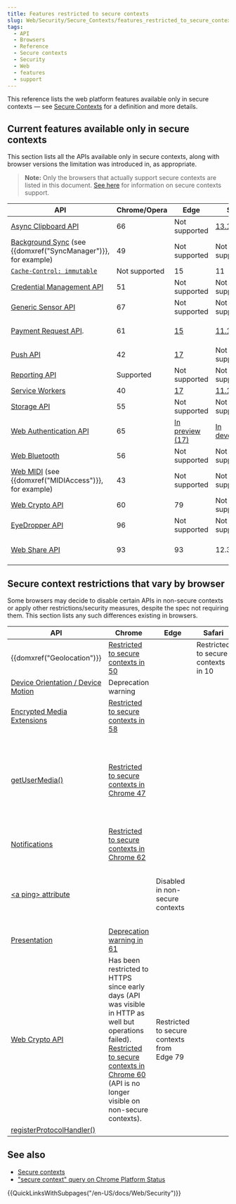 ```yaml
---
title: Features restricted to secure contexts
slug: Web/Security/Secure_Contexts/features_restricted_to_secure_contexts
tags:
  - API
  - Browsers
  - Reference
  - Secure contexts
  - Security
  - Web
  - features
  - support
---
```

This reference lists the web platform features available only in secure contexts — see [Secure Contexts](/en-US/docs/Web/Security/Secure_Contexts) for a definition and more details.

## Current features available only in secure contexts

This section lists all the APIs available only in secure contexts, along with browser versions the limitation was introduced in, as appropriate.

> **Note:** Only the browsers that actually support secure contexts are listed in this document. [See here](/en-US/docs/Web/Security/Secure_Contexts#browser_compatibility) for information on secure contexts support.

| API                                                                                                                    | Chrome/Opera  | Edge                                                                                                             | Safari                                                                                  | Firefox                                                          |
| ---------------------------------------------------------------------------------------------------------------------- | ------------- | ---------------------------------------------------------------------------------------------------------------- | --------------------------------------------------------------------------------------- | ---------------------------------------------------------------- |
| [Async Clipboard API](/en-US/docs/Web/API/Clipboard)                                                                   | 66            | Not supported                                                                                                    | [13.1](https://webkit.org/blog/10855/async-clipboard-api/)                                                                           | 63                                                               |
| [Background Sync](https://wicg.github.io/BackgroundSync/spec/) (see {{domxref("SyncManager")}}, for example) | 49            | Not supported                                                                                                    | Not supported                                                                           | Not supported                                                    |
| [`Cache-Control: immutable`](/en-US/docs/Web/HTTP/Headers/Cache-Control)                                               | Not supported | 15                                                                                                               | 11                                                                                      | 49                                                               |
| [Credential Management API](/en-US/docs/Web/API/Credential_Management_API)                                             | 51            | Not supported                                                                                                    | Not supported                                                                           | Not supported                                                    |
| [Generic Sensor API](https://w3c.github.io/sensors/)                                                                   | 67            | Not supported                                                                                                    | Not supported                                                                           | Not supported                                                    |
| [Payment Request API](/en-US/docs/Web/API/Payment_Request_API).                                                        | 61            | [15](https://blogs.windows.com/msedgedev/2017/04/11/introducing-edgehtml-15/)                                    | [11.1](https://webkit.org/blog/8182/introducing-the-payment-request-api-for-apple-pay/) | In development (behind the `dom.payments.request.enabled` pref). |
| [Push API](/en-US/docs/Web/API/Push_API)                                                                               | 42            | [17](https://blogs.windows.com/msedgedev/2017/12/19/service-workers-going-beyond-page/)                          | Not supported                                                                           | 44                                                               |
| [Reporting API](/en-US/docs/Web/API/Reporting_API)                                                                     | Supported     | Not supported                                                                                                    | Not supported                                                                           | Behind flag since Fx 65                                          |
| [Service Workers](/en-US/docs/Web/API/Service_Worker_API)                                                              | 40            | [17](https://blogs.windows.com/msedgedev/2017/12/19/service-workers-going-beyond-page/)                          | [11.1](https://webkit.org/blog/8216/new-webkit-features-in-safari-11-1/)                | 44                                                               |
| [Storage API](/en-US/docs/Web/API/Storage_API)                                                                         | 55            | Not supported                                                                                                    | Not supported                                                                           | 51                                                               |
| [Web Authentication API](/en-US/docs/Web/API/Web_Authentication_API)                                                   | 65            | [In preview (17)](https://blogs.windows.com/msedgedev/2018/07/30/introducing-web-authentication-microsoft-edge/) | [In development](https://bugs.webkit.org/show_bug.cgi?id=181943)                        | 60                                                               |
| [Web Bluetooth](/en-US/docs/Web/API/Web_Bluetooth_API)                                                                 | 56            | Not supported                                                                                                    | Not supported                                                                           | Not supported                                                    |
| [Web MIDI](https://webaudio.github.io/web-midi-api/) (see {{domxref("MIDIAccess")}}, for example)               | 43            | Not supported                                                                                                    | Not supported                                                                           | Not supported                                                    |
| [Web Crypto API](/en-US/docs/Web/API/Web_Crypto_API)                                                                   | 60            | 79                                                                                                               | Not supported                                                                           | 75                                                               |
| [EyeDropper API](/en-US/docs/Web/API/EyeDropper)                                                                   | 96            | Not supported                                                                                                               | Not supported                                                                           | Not supported                                                               |
| [Web Share API](/en-US/docs/Web/API/Web_Share_API) | 93            | 93                                                                                                                | 12.3  | In development (from 71 behind preference `dom.webshare.enable`).


## Secure context restrictions that vary by browser

Some browsers may decide to disable certain APIs in non-secure contexts or apply other restrictions/security measures, despite the spec not requiring them. This section lists any such differences existing in browsers.

| API                                                                                    | Chrome                                                                                                                                                                                                                                                                                                                     | Edge                                                                      | Safari                                                                                                                    | Firefox                                                                                                                                                                                                               |
| -------------------------------------------------------------------------------------- | -------------------------------------------------------------------------------------------------------------------------------------------------------------------------------------------------------------------------------------------------------------------------------------------------------------------------- | ------------------------------------------------------------------------- | ------------------------------------------------------------------------------------------------------------------------- | --------------------------------------------------------------------------------------------------------------------------------------------------------------------------------------------------------------------- |
| {{domxref("Geolocation")}}                                                   | [Restricted to secure contexts in 50](https://developer.chrome.com/blog/geolocation-on-secure-contexts-only/)                                                                                                                                                                                               |                                                                           | Restricted to secure contexts in 10                                                                                       |                                                                                                                                                                                                                       |
| [Device Orientation / Device Motion](/en-US/docs/Web/Events/Detecting_device_orientation) | Deprecation warning                                                                                                                                                                                                                                                                                                        |                                                                           |                                                                                                                           |                                                                                                                                                                                                                       |
| [Encrypted Media Extensions](/en-US/docs/Web/API/Encrypted_Media_Extensions_API)       | [Restricted to secure contexts in 58](https://developer.chrome.com/blog/chrome-58-deprecations/#remove-eme-from-non-secure-contexts)                                                                                                                                                                        |                                                                           |                                                                                                                           | [Planned](https://bugzilla.mozilla.org/show_bug.cgi?id=1322517).                                                                                                                                                      |
| [getUserMedia()](/en-US/docs/Web/API/MediaDevices/getUserMedia)                        | [Restricted to secure contexts in Chrome 47](https://developer.chrome.com/blog/chrome-47-webrtc/)                                                                                                                                                                                                           |                                                                           |                                                                                                                           | Temporary access available only (users cannot choose "Remember this decision" in the permission request dialog). [Restricted to secure contexts in Firefox 68.](https://bugzilla.mozilla.org/show_bug.cgi?id=1335740) |
| [Notifications](/en-US/docs/Web/API/Notifications_API)                                 | [Restricted to secure contexts in Chrome 62](https://developer.chrome.com/blog/chrome-62-deprecations/#remove_usage_of_notifications_from_insecure_iframes)                                                                                                                                                 |                                                                           |                                                                                                                           | [Restricted to secure contexts in Firefox 67.](https://bugzilla.mozilla.org/show_bug.cgi?id=1429432)                                                                                                                  |
| [\<a ping> attribute](/en-US/docs/Web/HTML/Element/a#attr-ping)                        |                                                                                                                                                                                                                                                                                                                            | Disabled in non-secure contexts                                           |                                                                                                                           | Support has been added since Firefox 3, but never been enabled by default (behind the `browser.send_pings` pref).                                                                                                     |
| [Presentation](/en-US/docs/Web/API/Presentation_API)                                   | [Deprecation warning in 61](https://developer.chrome.com/blog/chrome-60-deprecations/#cryptosubtle_now_requires_a_secure_origin)                                                                                                                                                           |                                                                           |                                                                                                                           |                                                                                                                                                                                                                       |
| [Web Crypto API](/en-US/docs/Web/API/Web_Crypto_API)                                   | Has been restricted to HTTPS since early days (API was visible in HTTP as well but operations failed). [Restricted to secure contexts in Chrome 60](https://developer.chrome.com/blog/chrome-60-deprecations/#cryptosubtle_now_requires_a_secure_origin) (API is no longer visible on non-secure contexts). | Restricted to secure contexts from Edge 79                                |                                                                                                                           | Restricted to secure contexts in Firefox 75                                                                                                                                                                           |
| [registerProtocolHandler()](/en-US/docs/Web/API/Navigator/registerProtocolHandler)     |                                                                                                                                                                                                                                                                                                                            |                                                                           |                                                                                                                           |                                                                                                                                                                                                                       |

## See also

- [Secure contexts](/en-US/docs/Web/Security/Secure_Contexts)
- ["secure context" query on Chrome Platform Status](https://chromestatus.com/features#secure%20context)

{{QuickLinksWithSubpages("/en-US/docs/Web/Security")}}
